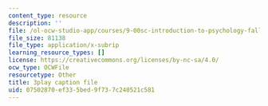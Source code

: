 ```yaml
---
content_type: resource
description: ''
file: /ol-ocw-studio-app/courses/9-00sc-introduction-to-psychology-fall-2011/07502870ef335bed9f737c240521c581_2fbrl6WoIyo.vtt
file_size: 81138
file_type: application/x-subrip
learning_resource_types: []
license: https://creativecommons.org/licenses/by-nc-sa/4.0/
ocw_type: OCWFile
resourcetype: Other
title: 3play caption file
uid: 07502870-ef33-5bed-9f73-7c240521c581
---
```

